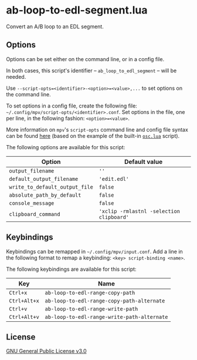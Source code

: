 # ab-loop-to-edl-segment.lua

Convert an A/B loop to an EDL segment.

## Options

Options can be set either on the command line, or in a config file.

In both cases, this script's identifier&nbsp;&ndash; `ab_loop_to_edl_segment`&nbsp;&ndash; will be needed.

Use `--script-opts=<identifier>-<option>=<value>,...` to set options on the command line.

To set options in a config file, create the following file: `~/.config/mpv/script-opts/<identifier>.conf`. Set options in the file, one per line, in the following fashion: `<option>=<value>`.

More information on `mpv`'s `script-opts` command line and config file syntax can be found [here](https://mpv.io/manual/stable/#configuration) (based on the example of the built-in [`osc.lua`](https://github.com/mpv-player/mpv/blob/master/player/lua/osc.lua) script).

The following options are available for this script:

| Option | Default value |
| --- | --- |
| `output_filename` | `''` |
| `default_output_filename` | `'edit.edl'` |
| `write_to_default_output_file` | `false` |
| `absolute_path_by_default` | `false` |
| `console_message` | `false` |
| `clipboard_command` | `'xclip -rmlastnl -selection clipboard'` |

## Keybindings

Keybindings can be remapped in `~/.config/mpv/input.conf`. Add a line in the following format to remap a keybinding: `<key> script-binding <name>`.

The following keybindings are available for this script:

| Key | Name |
| --- | --- |
| `Ctrl+x` | `ab-loop-to-edl-range-copy-path` |
| `Ctrl+Alt+x` | `ab-loop-to-edl-range-copy-path-alternate` |
| `Ctrl+v` | `ab-loop-to-edl-range-write-path` |
| `Ctrl+Alt+v` | `ab-loop-to-edl-range-write-path-alternate` |

## License

[GNU General Public License v3.0](LICENSE)
